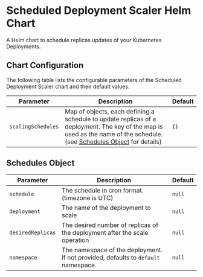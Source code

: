 # Scheduled Deployment Scaler Helm Chart

A Helm chart to schedule replicas updates of your Kubernetes Deployments.

## Chart Configuration

The following table lists the configurable parameters of the Scheduled Deployment Scaler chart and their default values.

| Parameter           | Description                                                                                                                                                                            | Default               |
| ------------------- | -------------------------------------------------------------------------------------------------------------------------------------------------------------------------------------- | --------------------- |
| `scalingSchedules`  | Map of objects, each defining a schedule to update replicas of a deployment. The key of the map is used as the name of the schedule. (see [Schedules Object](#schedules-object) for details) | `{}`                  |

## Schedules Object

| Parameter         | Description                                                                                                                 | Default |
| ----------------- | ---------------------------------------------------------------------------------------------------------------------------- | ------- |
| `schedule`        | The schedule in cron format. (timezone is UTC)                                                                                | `null`  |
| `deployment`      | The name of the deployment to scale                                                                                           | `null`  |
| `desiredReplicas` | The desired number of replicas of the deployment after the scale operation                                                     | `null`  |
| `namespace`       | The namespace of the deployment. If not provided, defaults to `default` namespace.                                            | `null`  |
